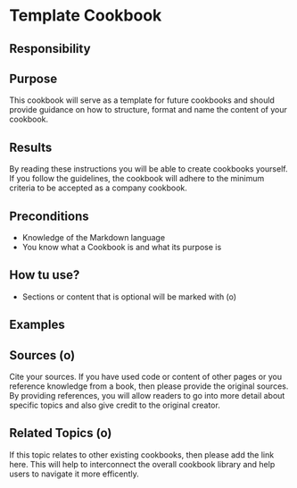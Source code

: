 # Template Cookbook

## Responsibility

## Purpose
This cookbook will serve as a template for future cookbooks and should provide guidance on how to structure, format and name the content of your cookbook.

## Results
By reading these instructions you will be able to create cookbooks yourself. If you follow the guidelines, the cookbook will adhere to the minimum criteria to be accepted as a company cookbook.

## Preconditions
- Knowledge of the Markdown language
- You know what a Cookbook is and what its purpose is

## How tu use?
- Sections or content that is optional will be marked with (o)

## Examples

## Sources (o)
Cite your sources. If you have used code or content of other pages or you reference knowledge from a book, then please provide the original sources. By providing references, you will allow readers to go into more detail about specific topics and also give credit to the original creator. 

## Related Topics (o)
If this topic relates to other existing cookbooks, then please add the link here. This will help to interconnect the overall cookbook library and help users to navigate it more efficently.
